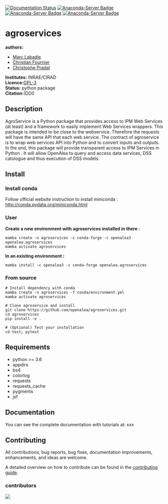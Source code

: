 [![Documentation Status](https://readthedocs.org/projects/agroservices/badge/?version=latest)](https://agroservices.readthedocs.io/en/latest/?badge=latest)
[![Anaconda-Server Badge](https://anaconda.org/openalea3/agroservices/badges/downloads.svg)](https://anaconda.org/openalea3/agroservices)
[![Anaconda-Server Badge](https://anaconda.org/openalea3/agroservices/badges/version.svg)](https://anaconda.org/openalea3/agroservices)
[![Anaconda-Server Badge](https://anaconda.org/openalea3/agroservices/badges/license.svg)](https://anaconda.org/openalea3/agroservices)
# agroservices

**authors:** 
* [Marc Labadie](https://github.com/mlabadie)
* [Christian Fournier](https://github.com/christian34)
* [Christophe Pradal](https://github.com/pradal)       

**Institutes:** INRAE/CIRAD   
**Licence:**[GPL-3](https://www.gnu.org/licenses/gpl-3.0.txt)  
**Status:** python package   
**Citation:**(DOI)

## Description

AgroService is a Python package that provides access to IPM Web Services (at least) and a framework to easily implement Web Services wrappers. This package is intended to be close to the webservice. Therefore the requests will have the same API that each web service. The contract of agroservice is to wrap web services API into Python and to convert inputs and outputs. In the end, this package will provide transparent access to IPM Services in Python . It will allow OpenAlea to query and access data services, DSS catologue and thus execution of DSS models.

## Install

### Install conda  
Follow official website instruction to install miniconda : http://conda.pydata.org/miniconda.html

### User

**Create a new environment with agroservices installed in there :**
```
mamba create -n agroservices -c conda-forge -c openalea3 openalea.agroservices
mamba activate agroservices
```
**In an existing environment :**
```
mamba install -c openalea3 -c conda-forge openalea.agroservices
```

### From source
```
# Install dependency with conda
mamba create -n agroservices -f conda/environment.yml
mamba activate agroservices

# Clone agroservice and install
git clone https://github.com/openalea/agroservices.git
cd agroservices
pip install -e .

# (Optional) Test your installation
cd test; pytest
```

## Requirements
* python >= 3.6
* appdirs
* bs4
* colorlog
* requests
* requests_cache
* pygments
* jsf

## Documentation

You can see the complete documentation with tutorials at: xxx

## Contributing
All contributions, bug reports, bug fixes, documentation improvements, enhancements, and ideas are welcome.

A detailed overview on how to contribute can be found in the [contributing guide](http://virtualplants.github.io/contribute/devel/workflow-github.html#workflow-github).

### contributors

<a href="https://github.com/openalea/agroservices/graphs/contributors">
  <img src="https://contrib.rocks/image?repo=H2020-IPM-openalea/agroservices" />
</a>

